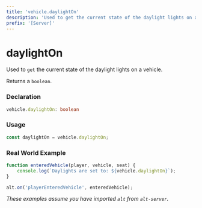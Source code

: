 ```yaml
---
title: 'vehicle.daylightOn'
description: 'Used to get the current state of the daylight lights on a vehicle.'
prefix: '[Server]'
---
```


# daylightOn

Used to `get` the current state of the daylight lights on a vehicle.

Returns a `boolean`.

### Declaration

```typescript
vehicle.daylightOn: boolean
```

### Usage

```js
const daylightOn = vehicle.daylightOn;
```

### Real World Example

```js
function enteredVehicle(player, vehicle, seat) {
    console.log(`Daylights are set to: ${vehicle.daylightOn}`);
}

alt.on('playerEnteredVehicle', enteredVehicle);
```

_These examples assume you have imported `alt` from `alt-server`._